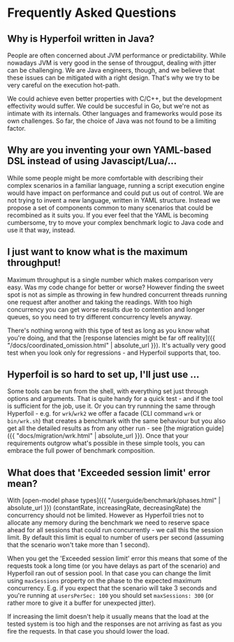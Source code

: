 ---
---

# Frequently Asked Questions

## Why is Hyperfoil written in Java?

People are often concerned about JVM performance or predictability. While nowadays JVM is very good in the sense of througput, dealing with jitter can be challenging. We are Java engineers, though, and we believe that these issues can be mitigated with a right design. That's why we try to be very careful on the execution hot-path.

We could achieve even better properties with C/C++, but the development effectivity would suffer. We could be succesful in Go, but we're not as intimate with its internals. Other languages and frameworks would pose its own challenges. So far, the choice of Java was not found to be a limiting factor.

## Why are you inventing your own YAML-based DSL instead of using Javascipt/Lua/...

While some people might be more comfortable with describing their complex scenarios in a familiar language, running a script execution engine would have impact on performance and could put us out of control. We are not trying to invent a new language, written in YAML structure. Instead we propose a set of components common to many scenarios that could be recombined as it suits you. If you ever feel that the YAML is becoming cumbersome, try to move your complex benchmark logic to Java code and use it that way, instead.

## I just want to know what is the maximum throughput!

Maximum throughput is a single number which makes comparison very easy. Was my code change for better or worse? However finding the sweet spot is not as simple as throwing in few hundred concurrent threads running one request after another and taking the readings. With too high concurrency you can get worse results due to contention and longer queues, so you need to try different concurrency levels anyway.

There's nothing wrong with this type of test as long as you know what you're doing, and that the [response latencies might be far off reality]({{ "/docs/coordinated_omission.html" | absolute_url }}). It's actually very good test when you look only for regressions - and Hyperfoil supports that, too.

## Hyperfoil is so hard to set up, I'll just use ...

Some tools can be run from the shell, with everything set just through options and arguments. That is quite handy for a quick test - and if the tool is sufficient for the job, use it. Or you can try runnning the same through Hyperfoil - e.g. for `wrk`/`wrk2` we offer a facade (CLI command `wrk` or `bin/wrk.sh`) that creates a benchmark with the same behaviour but you also get all the detailed results as from any other run - see [the migration guide]({{ "docs/migration/wrk.html" | absolute_url }}). Once that your requirements outgrow what's possible in these simple tools, you can embrace the full power of benchmark composition.

## What does that 'Exceeded session limit' error mean?

With [open-model phase types]({{ "/userguide/benchmark/phases.html" | absolute_url }}) (constantRate, increasingRate, decreasingRate) the concurrency should not be limited. However as Hyperfoil tries not to allocate any memory during the benchmark we need to reserve space ahead for all sessions that could run concurrently - we call this the session limit. By default this limit is equal to number of users per second (assuming that the scenario won't take more than 1 second).

When you get the 'Exceeded session limit' error this means that some of the requests took a long time (or you have delays as part of the scenario) and Hyperfoil ran out of session pool. In that case you can change the limit using `maxSessions` property on the phase to the expected maximum concurrency. E.g. if you expect that the scenario will take 3 seconds and you're running at `usersPerSec: 100` you should set `maxSessions: 300` (or rather more to give it a buffer for unexpected jitter).

If increasing the limit doesn't help it usually means that the load at the tested system is too high and the responses are not arriving as fast as you fire the requests. In that case you should lower the load.
